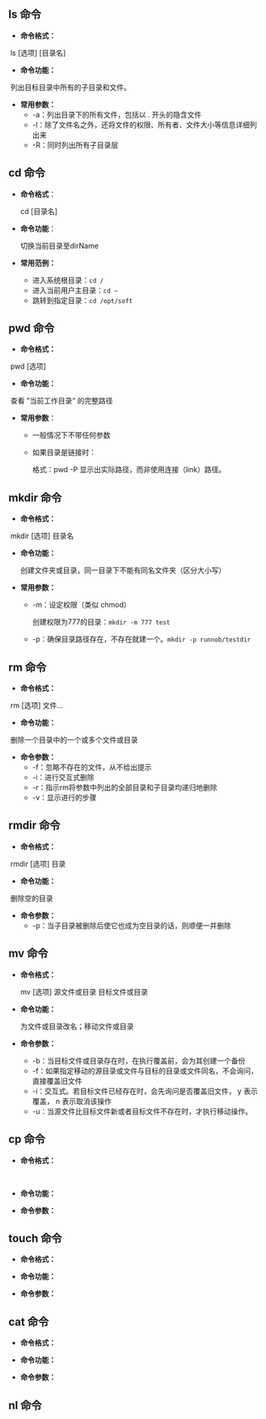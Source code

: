 ## ls 命令

- **命令格式：**

​		ls [选项] [目录名]

- **命令功能：**

​		列出目标目录中所有的子目录和文件。

- **常用参数：**
  - -a：列出目录下的所有文件，包括以 . 开头的隐含文件
  - -l：除了文件名之外，还将文件的权限、所有者、文件大小等信息详细列出来
  - -R：同时列出所有子目录层



## cd 命令

- **命令格式**：

  cd [目录名]  

- **命令功能**：

  切换当前目录至dirName 

- **常用范例：**
  - 进入系统根目录：`cd /`
  - 进入当前用户主目录：`cd ~`
  - 跳转到指定目录：`cd /opt/soft`



## pwd 命令

- **命令格式：**

​		pwd [选项]

- **命令功能：**

​		查看 ”当前工作目录“ 的完整路径

- **常用参数**：

  - 一般情况下不带任何参数

  - 如果目录是链接时：

    格式：pwd -P 显示出实际路径，而非使用连接（link）路径。 



## mkdir 命令

- **命令格式：**

​		mkdir  [选项]  目录名

- **命令功能：**

  创建文件夹或目录，同一目录下不能有同名文件夹（区分大小写）

- **常用参数：**

  - -m：设定权限（类似 chmod）

    创建权限为777的目录：`mkdir -m 777 test`

  - -p：确保目录路径存在，不存在就建一个。`mkdir -p runnob/testdir`



## rm 命令

- **命令格式：**

​		rm   [选项]  文件… 

- **命令功能：**

​		删除一个目录中的一个或多个文件或目录

- **命令参数：**
  - -f：忽略不存在的文件，从不给出提示
  - -i：进行交互式删除
  - -r：指示rm将参数中列出的全部目录和子目录均递归地删除
  - -v：显示进行的步骤



## rmdir 命令

- **命令格式：**

​		rmdir  [选项]  目录

- **命令功能：**

​		删除空的目录 

- **命令参数：**
  - -p：当子目录被删除后使它也成为空目录的话，则顺便一并删除



## mv 命令

- **命令格式：**

  mv  [选项]  源文件或目录  目标文件或目录

- **命令功能：**

  为文件或目录改名；移动文件或目录

- **命令参数：**
  - -b：当目标文件或目录存在时，在执行覆盖前，会为其创建一个备份
  - -f：如果指定移动的源目录或文件与目标的目录或文件同名，不会询问，直接覆盖旧文件
  - -i：交互式。若目标文件已经存在时，会先询问是否覆盖旧文件， y 表示覆盖， n 表示取消该操作
  - -u：当源文件比目标文件新或者目标文件不存在时，才执行移动操作。



## cp 命令

- **命令格式：**

​		

- **命令功能：**



- **命令参数：**





## touch 命令

- **命令格式：**



- **命令功能：**



- **命令参数：**





## cat 命令

- **命令格式：**



- **命令功能：**



- **命令参数：**





## nl 命令